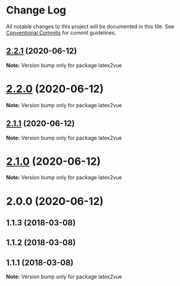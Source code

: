 # Change Log

All notable changes to this project will be documented in this file.
See [Conventional Commits](https://conventionalcommits.org) for commit guidelines.

## [2.2.1](https://github.com/pyramation/latex2js/compare/latex2vue@2.2.0...latex2vue@2.2.1) (2020-06-12)

**Note:** Version bump only for package latex2vue





# [2.2.0](https://github.com/pyramation/latex2js/compare/latex2vue@2.1.1...latex2vue@2.2.0) (2020-06-12)

**Note:** Version bump only for package latex2vue





## [2.1.1](https://github.com/pyramation/latex2js/compare/latex2vue@2.1.0...latex2vue@2.1.1) (2020-06-12)

**Note:** Version bump only for package latex2vue





# [2.1.0](https://github.com/pyramation/latex2js/compare/latex2vue@2.0.0...latex2vue@2.1.0) (2020-06-12)

**Note:** Version bump only for package latex2vue





# 2.0.0 (2020-06-12)



## 1.1.3 (2018-03-08)



## 1.1.2 (2018-03-08)



## 1.1.1 (2018-03-08)

**Note:** Version bump only for package latex2vue
